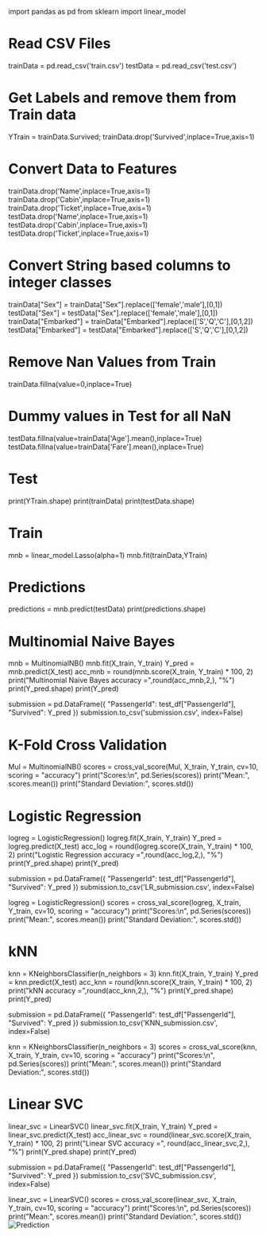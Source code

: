 import pandas as pd
from sklearn import linear_model

# Read CSV Files 

trainData = pd.read_csv('train.csv')
testData = pd.read_csv('test.csv')

# Get Labels and remove them from Train data
YTrain = trainData.Survived;
trainData.drop('Survived',inplace=True,axis=1)

# Convert Data to Features
trainData.drop('Name',inplace=True,axis=1)
trainData.drop('Cabin',inplace=True,axis=1)
trainData.drop('Ticket',inplace=True,axis=1)
testData.drop('Name',inplace=True,axis=1)
testData.drop('Cabin',inplace=True,axis=1)
testData.drop('Ticket',inplace=True,axis=1)
# Convert String based columns to integer classes
trainData["Sex"] = trainData["Sex"].replace(['female','male'],[0,1])
testData["Sex"] = testData["Sex"].replace(['female','male'],[0,1])
trainData["Embarked"] = trainData["Embarked"].replace(['S','Q','C'],[0,1,2])
testData["Embarked"] = testData["Embarked"].replace(['S','Q','C'],[0,1,2])

# Remove Nan Values from Train
trainData.fillna(value=0,inplace=True)
# Dummy values in Test for all NaN
testData.fillna(value=trainData['Age'].mean(),inplace=True)
testData.fillna(value=trainData['Fare'].mean(),inplace=True)

# Test
print(YTrain.shape)
print(trainData)
print(testData.shape)

# Train
mnb = linear_model.Lasso(alpha=1)
mnb.fit(trainData,YTrain)
# Predictions
predictions = mnb.predict(testData)
print(predictions.shape)
# Multinomial Naive Bayes
mnb = MultinomialNB()
mnb.fit(X_train, Y_train)
Y_pred = mnb.predict(X_test)
acc_mnb = round(mnb.score(X_train, Y_train) * 100, 2)
print("Multinomial Naive Bayes accuracy =",round(acc_mnb,2,), "%")
print(Y_pred.shape)
print(Y_pred)

submission = pd.DataFrame({
        "PassengerId": test_df["PassengerId"],
        "Survived": Y_pred
    })
submission.to_csv('submission.csv', index=False)

# K-Fold Cross Validation
Mul = MultinomialNB()
scores = cross_val_score(Mul, X_train, Y_train, cv=10, scoring = "accuracy")
print("Scores:\n", pd.Series(scores))
print("Mean:", scores.mean())
print("Standard Deviation:", scores.std())

# Logistic Regression
logreg = LogisticRegression()
logreg.fit(X_train, Y_train)
Y_pred = logreg.predict(X_test)
acc_log = round(logreg.score(X_train, Y_train) * 100, 2)
print("Logistic Regression accuracy =",round(acc_log,2,), "%")
print(Y_pred.shape)
print(Y_pred)

submission = pd.DataFrame({
        "PassengerId": test_df["PassengerId"],
        "Survived": Y_pred
    })
submission.to_csv('LR_submission.csv', index=False)

logreg = LogisticRegression()
scores = cross_val_score(logreg, X_train, Y_train, cv=10, scoring = "accuracy")
print("Scores:\n", pd.Series(scores))
print("Mean:", scores.mean())
print("Standard Deviation:", scores.std())

# kNN
knn = KNeighborsClassifier(n_neighbors = 3)
knn.fit(X_train, Y_train)
Y_pred = knn.predict(X_test)
acc_knn = round(knn.score(X_train, Y_train) * 100, 2)
print("kNN accuracy =",round(acc_knn,2,), "%")
print(Y_pred.shape)
print(Y_pred)

submission = pd.DataFrame({
        "PassengerId": test_df["PassengerId"],
        "Survived": Y_pred
    })
submission.to_csv('KNN_submission.csv', index=False)

knn = KNeighborsClassifier(n_neighbors = 3)
scores = cross_val_score(knn, X_train, Y_train, cv=10, scoring = "accuracy")
print("Scores:\n", pd.Series(scores))
print("Mean:", scores.mean())
print("Standard Deviation:", scores.std())

# Linear SVC
linear_svc = LinearSVC()
linear_svc.fit(X_train, Y_train)
Y_pred = linear_svc.predict(X_test)
acc_linear_svc = round(linear_svc.score(X_train, Y_train) * 100, 2)
print("Linear SVC accuracy =", round(acc_linear_svc,2,), "%")
print(Y_pred.shape)
print(Y_pred)

submission = pd.DataFrame({
        "PassengerId": test_df["PassengerId"],
        "Survived": Y_pred
    })
submission.to_csv('SVC_submission.csv', index=False)

linear_svc = LinearSVC()
scores = cross_val_score(linear_svc, X_train, Y_train, cv=10, scoring = "accuracy")
print("Scores:\n", pd.Series(scores))
print("Mean:", scores.mean())
print("Standard Deviation:", scores.std())
![Prediction](https://user-images.githubusercontent.com/73543860/126356290-07f52e29-6d16-463f-9670-546cceb4f005.PNG)


